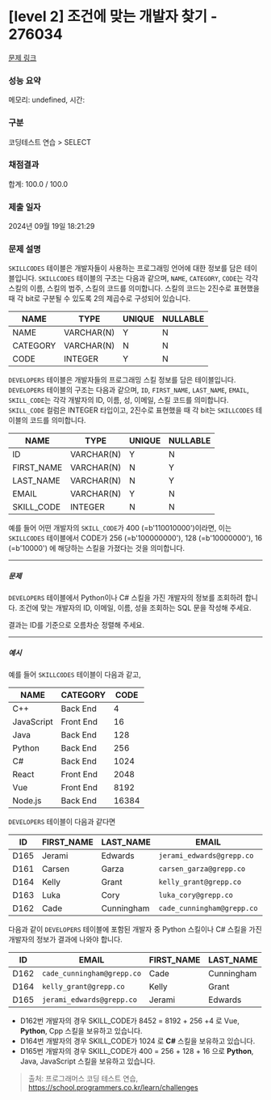 # [level 2] 조건에 맞는 개발자 찾기 - 276034 

[문제 링크](https://school.programmers.co.kr/learn/courses/30/lessons/276034) 

### 성능 요약

메모리: undefined, 시간: 

### 구분

코딩테스트 연습 > SELECT

### 채점결과

합계: 100.0 / 100.0

### 제출 일자

2024년 09월 19일 18:21:29

### 문제 설명

<p style="user-select: auto !important;"><code style="user-select: auto !important;">SKILLCODES</code> 테이블은 개발자들이 사용하는 프로그래밍 언어에 대한 정보를 담은 테이블입니다. <code style="user-select: auto !important;">SKILLCODES</code> 테이블의 구조는 다음과 같으며,  <code style="user-select: auto !important;">NAME</code>, <code style="user-select: auto !important;">CATEGORY</code>, <code style="user-select: auto !important;">CODE</code>는 각각 스킬의 이름, 스킬의 범주, 스킬의 코드를 의미합니다. 스킬의 코드는 2진수로 표현했을 때 각 bit로 구분될 수 있도록 2의 제곱수로 구성되어 있습니다.</p>
<table class="table" style="user-select: auto !important;">
        <thead style="user-select: auto !important;"><tr style="user-select: auto !important;">
<th style="user-select: auto !important;">NAME</th>
<th style="user-select: auto !important;">TYPE</th>
<th style="user-select: auto !important;">UNIQUE</th>
<th style="user-select: auto !important;">NULLABLE</th>
</tr>
</thead>
        <tbody style="user-select: auto !important;"><tr style="user-select: auto !important;">
<td style="user-select: auto !important;">NAME</td>
<td style="user-select: auto !important;">VARCHAR(N)</td>
<td style="user-select: auto !important;">Y</td>
<td style="user-select: auto !important;">N</td>
</tr>
<tr style="user-select: auto !important;">
<td style="user-select: auto !important;">CATEGORY</td>
<td style="user-select: auto !important;">VARCHAR(N)</td>
<td style="user-select: auto !important;">N</td>
<td style="user-select: auto !important;">N</td>
</tr>
<tr style="user-select: auto !important;">
<td style="user-select: auto !important;">CODE</td>
<td style="user-select: auto !important;">INTEGER</td>
<td style="user-select: auto !important;">Y</td>
<td style="user-select: auto !important;">N</td>
</tr>
</tbody>
      </table>
<p style="user-select: auto !important;"><code style="user-select: auto !important;">DEVELOPERS</code> 테이블은 개발자들의 프로그래밍 스킬 정보를 담은 테이블입니다. <code style="user-select: auto !important;">DEVELOPERS</code> 테이블의 구조는 다음과 같으며, <code style="user-select: auto !important;">ID</code>, <code style="user-select: auto !important;">FIRST_NAME</code>, <code style="user-select: auto !important;">LAST_NAME</code>, <code style="user-select: auto !important;">EMAIL</code>, <code style="user-select: auto !important;">SKILL_CODE</code>는 각각 개발자의 ID, 이름, 성, 이메일, 스킬 코드를 의미합니다. <code style="user-select: auto !important;">SKILL_CODE</code> 컬럼은 INTEGER 타입이고, 2진수로 표현했을 때 각 bit는 <code style="user-select: auto !important;">SKILLCODES</code> 테이블의 코드를 의미합니다.</p>
<table class="table" style="user-select: auto !important;">
        <thead style="user-select: auto !important;"><tr style="user-select: auto !important;">
<th style="user-select: auto !important;">NAME</th>
<th style="user-select: auto !important;">TYPE</th>
<th style="user-select: auto !important;">UNIQUE</th>
<th style="user-select: auto !important;">NULLABLE</th>
</tr>
</thead>
        <tbody style="user-select: auto !important;"><tr style="user-select: auto !important;">
<td style="user-select: auto !important;">ID</td>
<td style="user-select: auto !important;">VARCHAR(N)</td>
<td style="user-select: auto !important;">Y</td>
<td style="user-select: auto !important;">N</td>
</tr>
<tr style="user-select: auto !important;">
<td style="user-select: auto !important;">FIRST_NAME</td>
<td style="user-select: auto !important;">VARCHAR(N)</td>
<td style="user-select: auto !important;">N</td>
<td style="user-select: auto !important;">Y</td>
</tr>
<tr style="user-select: auto !important;">
<td style="user-select: auto !important;">LAST_NAME</td>
<td style="user-select: auto !important;">VARCHAR(N)</td>
<td style="user-select: auto !important;">N</td>
<td style="user-select: auto !important;">Y</td>
</tr>
<tr style="user-select: auto !important;">
<td style="user-select: auto !important;">EMAIL</td>
<td style="user-select: auto !important;">VARCHAR(N)</td>
<td style="user-select: auto !important;">Y</td>
<td style="user-select: auto !important;">N</td>
</tr>
<tr style="user-select: auto !important;">
<td style="user-select: auto !important;">SKILL_CODE</td>
<td style="user-select: auto !important;">INTEGER</td>
<td style="user-select: auto !important;">N</td>
<td style="user-select: auto !important;">N</td>
</tr>
</tbody>
      </table>
<p style="user-select: auto !important;">예를 들어 어떤 개발자의 <code style="user-select: auto !important;">SKILL_CODE</code>가 400 (=b'110010000')이라면, 이는 <code style="user-select: auto !important;">SKILLCODES</code> 테이블에서 CODE가 256 (=b'100000000'), 128 (=b'10000000'), 16 (=b'10000') 에 해당하는 스킬을 가졌다는 것을 의미합니다.</p>

<hr style="user-select: auto !important;">

<h5 style="user-select: auto !important;">문제</h5>

<p style="user-select: auto !important;"><code style="user-select: auto !important;">DEVELOPERS</code> 테이블에서 Python이나 C# 스킬을 가진 개발자의 정보를 조회하려 합니다. 조건에 맞는 개발자의 ID, 이메일, 이름, 성을 조회하는 SQL 문을 작성해 주세요.</p>

<p style="user-select: auto !important;">결과는 ID를 기준으로 오름차순 정렬해 주세요.</p>

<hr style="user-select: auto !important;">

<h5 style="user-select: auto !important;">예시</h5>

<p style="user-select: auto !important;">예를 들어 <code style="user-select: auto !important;">SKILLCODES</code> 테이블이 다음과 같고,</p>
<table class="table" style="user-select: auto !important;">
        <thead style="user-select: auto !important;"><tr style="user-select: auto !important;">
<th style="user-select: auto !important;">NAME</th>
<th style="user-select: auto !important;">CATEGORY</th>
<th style="user-select: auto !important;">CODE</th>
</tr>
</thead>
        <tbody style="user-select: auto !important;"><tr style="user-select: auto !important;">
<td style="user-select: auto !important;">C++</td>
<td style="user-select: auto !important;">Back End</td>
<td style="user-select: auto !important;">4</td>
</tr>
<tr style="user-select: auto !important;">
<td style="user-select: auto !important;">JavaScript</td>
<td style="user-select: auto !important;">Front End</td>
<td style="user-select: auto !important;">16</td>
</tr>
<tr style="user-select: auto !important;">
<td style="user-select: auto !important;">Java</td>
<td style="user-select: auto !important;">Back End</td>
<td style="user-select: auto !important;">128</td>
</tr>
<tr style="user-select: auto !important;">
<td style="user-select: auto !important;">Python</td>
<td style="user-select: auto !important;">Back End</td>
<td style="user-select: auto !important;">256</td>
</tr>
<tr style="user-select: auto !important;">
<td style="user-select: auto !important;">C#</td>
<td style="user-select: auto !important;">Back End</td>
<td style="user-select: auto !important;">1024</td>
</tr>
<tr style="user-select: auto !important;">
<td style="user-select: auto !important;">React</td>
<td style="user-select: auto !important;">Front End</td>
<td style="user-select: auto !important;">2048</td>
</tr>
<tr style="user-select: auto !important;">
<td style="user-select: auto !important;">Vue</td>
<td style="user-select: auto !important;">Front End</td>
<td style="user-select: auto !important;">8192</td>
</tr>
<tr style="user-select: auto !important;">
<td style="user-select: auto !important;">Node.js</td>
<td style="user-select: auto !important;">Back End</td>
<td style="user-select: auto !important;">16384</td>
</tr>
</tbody>
      </table>
<p style="user-select: auto !important;"><code style="user-select: auto !important;">DEVELOPERS</code> 테이블이 다음과 같다면</p>
<table class="table" style="user-select: auto !important;">
        <thead style="user-select: auto !important;"><tr style="user-select: auto !important;">
<th style="user-select: auto !important;">ID</th>
<th style="user-select: auto !important;">FIRST_NAME</th>
<th style="user-select: auto !important;">LAST_NAME</th>
<th style="user-select: auto !important;">EMAIL</th>
<th style="user-select: auto !important;">SKILL_CODE</th>
</tr>
</thead>
        <tbody style="user-select: auto !important;"><tr style="user-select: auto !important;">
<td style="user-select: auto !important;">D165</td>
<td style="user-select: auto !important;">Jerami</td>
<td style="user-select: auto !important;">Edwards</td>
<td style="user-select: auto !important;"><code style="user-select: auto !important;">jerami_edwards@grepp.co</code></td>
<td style="user-select: auto !important;">400</td>
</tr>
<tr style="user-select: auto !important;">
<td style="user-select: auto !important;">D161</td>
<td style="user-select: auto !important;">Carsen</td>
<td style="user-select: auto !important;">Garza</td>
<td style="user-select: auto !important;"><code style="user-select: auto !important;">carsen_garza@grepp.co</code></td>
<td style="user-select: auto !important;">2048</td>
</tr>
<tr style="user-select: auto !important;">
<td style="user-select: auto !important;">D164</td>
<td style="user-select: auto !important;">Kelly</td>
<td style="user-select: auto !important;">Grant</td>
<td style="user-select: auto !important;"><code style="user-select: auto !important;">kelly_grant@grepp.co</code></td>
<td style="user-select: auto !important;">1024</td>
</tr>
<tr style="user-select: auto !important;">
<td style="user-select: auto !important;">D163</td>
<td style="user-select: auto !important;">Luka</td>
<td style="user-select: auto !important;">Cory</td>
<td style="user-select: auto !important;"><code style="user-select: auto !important;">luka_cory@grepp.co</code></td>
<td style="user-select: auto !important;">16384</td>
</tr>
<tr style="user-select: auto !important;">
<td style="user-select: auto !important;">D162</td>
<td style="user-select: auto !important;">Cade</td>
<td style="user-select: auto !important;">Cunningham</td>
<td style="user-select: auto !important;"><code style="user-select: auto !important;">cade_cunningham@grepp.co</code></td>
<td style="user-select: auto !important;">8452</td>
</tr>
</tbody>
      </table>
<p style="user-select: auto !important;">다음과 같이 <code style="user-select: auto !important;">DEVELOPERS</code> 테이블에 포함된 개발자 중 Python 스킬이나 C# 스킬을 가진 개발자의 정보가 결과에 나와야 합니다.</p>
<table class="table" style="user-select: auto !important;">
        <thead style="user-select: auto !important;"><tr style="user-select: auto !important;">
<th style="user-select: auto !important;">ID</th>
<th style="user-select: auto !important;">EMAIL</th>
<th style="user-select: auto !important;">FIRST_NAME</th>
<th style="user-select: auto !important;">LAST_NAME</th>
</tr>
</thead>
        <tbody style="user-select: auto !important;"><tr style="user-select: auto !important;">
<td style="user-select: auto !important;">D162</td>
<td style="user-select: auto !important;"><code style="user-select: auto !important;">cade_cunningham@grepp.co</code></td>
<td style="user-select: auto !important;">Cade</td>
<td style="user-select: auto !important;">Cunningham</td>
</tr>
<tr style="user-select: auto !important;">
<td style="user-select: auto !important;">D164</td>
<td style="user-select: auto !important;"><code style="user-select: auto !important;">kelly_grant@grepp.co</code></td>
<td style="user-select: auto !important;">Kelly</td>
<td style="user-select: auto !important;">Grant</td>
</tr>
<tr style="user-select: auto !important;">
<td style="user-select: auto !important;">D165</td>
<td style="user-select: auto !important;"><code style="user-select: auto !important;">jerami_edwards@grepp.co</code></td>
<td style="user-select: auto !important;">Jerami</td>
<td style="user-select: auto !important;">Edwards</td>
</tr>
</tbody>
      </table>
<ul style="user-select: auto !important;">
<li style="user-select: auto !important;">D162번 개발자의 경우 SKILL_CODE가 8452 = 8192 + 256 +4 로 Vue, <strong style="user-select: auto !important;">Python</strong>, Cpp 스킬을 보유하고 있습니다.</li>
<li style="user-select: auto !important;">D164번 개발자의 경우 SKILL_CODE가 1024 로 <strong style="user-select: auto !important;">C#</strong> 스킬을 보유하고 있습니다.</li>
<li style="user-select: auto !important;">D165번 개발자의 경우 SKILL_CODE가 400 = 256 + 128 + 16 으로 <strong style="user-select: auto !important;">Python</strong>, Java, JavaScript 스킬을 보유하고 있습니다.</li>
</ul>


> 출처: 프로그래머스 코딩 테스트 연습, https://school.programmers.co.kr/learn/challenges
